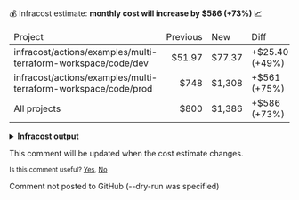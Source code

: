 
💰 Infracost estimate: **monthly cost will increase by $586 (+73%) 📈**
<table>
  <thead>
    <td>Project</td>
    <td>Previous</td>
    <td>New</td>
    <td>Diff</td>
  </thead>
  <tbody>
    <tr>
      <td>infracost/actions/examples/multi-terraform-workspace/code/dev</td>
      <td align="right">$51.97</td>
      <td align="right">$77.37</td>
      <td>+$25.40 (+49%)</td>
    </tr>
    <tr>
      <td>infracost/actions/examples/multi-terraform-workspace/code/prod</td>
      <td align="right">$748</td>
      <td align="right">$1,308</td>
      <td>+$561 (+75%)</td>
    </tr>
    <tr>
      <td>All projects</td>
      <td align="right">$800</td>
      <td align="right">$1,386</td>
      <td>+$586 (+73%)</td>
    </tr>
  </tbody>
</table>

<details>
<summary><strong>Infracost output</strong></summary>

```
Project: infracost/actions/examples/multi-terraform-workspace/code/dev

~ module.base.aws_instance.web_app
  +$25.40 ($51.97 → $77.37)

    ~ Instance usage (Linux/UNIX, on-demand, t2.micro → t2.medium)
      +$25.40 ($8.47 → $33.87)

Monthly cost change for infracost/actions/examples/multi-terraform-workspace/code/dev
Amount:  +$25.40 ($51.97 → $77.37)
Percent: +49%

──────────────────────────────────
Project: infracost/actions/examples/multi-terraform-workspace/code/prod

~ module.base.aws_instance.web_app
  +$561 ($748 → $1,308)

    ~ Instance usage (Linux/UNIX, on-demand, m5.4xlarge → m5.8xlarge)
      +$561 ($561 → $1,121)

Monthly cost change for infracost/actions/examples/multi-terraform-workspace/code/prod
Amount:  +$561 ($748 → $1,308)
Percent: +75%

──────────────────────────────────
Key: ~ changed, + added, - removed

4 cloud resources were detected:
∙ 4 were estimated, all of which include usage-based costs, see https://infracost.io/usage-file
```
</details>

This comment will be updated when the cost estimate changes.

<sub>
  Is this comment useful? <a href="https://www.infracost.io/feedback/submit/?value=yes" rel="noopener noreferrer" target="_blank">Yes</a>, <a href="https://www.infracost.io/feedback/submit/?value=no" rel="noopener noreferrer" target="_blank">No</a>
</sub>

Comment not posted to GitHub (--dry-run was specified)
